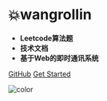 <!-- ![logo](_media/logo.jpeg ':size=5%') -->

# 💥wangrollin

- **Leetcode算法题**
- **技术文档**
- **基于Web的即时通讯系统**



[GitHub](https://github.com/wangrollin)
[Get Started](/docs/进展/2020.md)

![color](#EFEFEF)